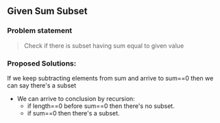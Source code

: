 ## Given Sum Subset

### Problem statement
> Check if there is subset having sum equal to given value

### Proposed Solutions:

If we keep subtracting elements from sum and arrive to sum==0 then we can say there's a subset
* We can arrive to conclusion by recursion:
  * if length==0 before sum==0 then there's no subset.
  * if sum==0 then there's a subset.
